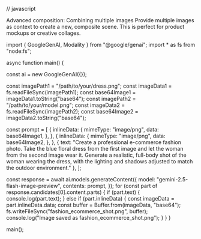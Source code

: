  // javascript
 
 Advanced composition: Combining multiple images
Provide multiple images as context to create a new, composite scene. This is perfect for product mockups or creative collages.


import { GoogleGenAI, Modality } from "@google/genai";
import * as fs from "node:fs";

async function main() {

  const ai = new GoogleGenAI({});

  const imagePath1 = "/path/to/your/dress.png";
  const imageData1 = fs.readFileSync(imagePath1);
  const base64Image1 = imageData1.toString("base64");
  const imagePath2 = "/path/to/your/model.png";
  const imageData2 = fs.readFileSync(imagePath2);
  const base64Image2 = imageData2.toString("base64");

  const prompt = [
    {
      inlineData: {
        mimeType: "image/png",
        data: base64Image1,
      },
    },
    {
      inlineData: {
        mimeType: "image/png",
        data: base64Image2,
      },
    },
    { text: "Create a professional e-commerce fashion photo. Take the blue floral dress from the first image and let the woman from the second image wear it. Generate a realistic, full-body shot of the woman wearing the dress, with the lighting and shadows adjusted to match the outdoor environment." },
  ];

  const response = await ai.models.generateContent({
    model: "gemini-2.5-flash-image-preview",
    contents: prompt,
  });
  for (const part of response.candidates[0].content.parts) {
    if (part.text) {
      console.log(part.text);
    } else if (part.inlineData) {
      const imageData = part.inlineData.data;
      const buffer = Buffer.from(imageData, "base64");
      fs.writeFileSync("fashion_ecommerce_shot.png", buffer);
      console.log("Image saved as fashion_ecommerce_shot.png");
    }
  }
}

main();